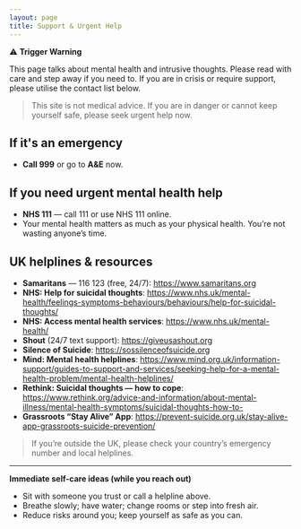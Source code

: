 ```yaml
---
layout: page
title: Support & Urgent Help
---
```


⚠️ **Trigger Warning**

This page talks about mental health and intrusive thoughts. Please read with care and step away if you need to. If you are in crisis or require support, please utilise the contact list below.

> This site is not medical advice. If you are in danger or cannot keep yourself safe, please seek urgent help now.

## If it's an emergency
- **Call 999** or go to **A&E** now.

## If you need urgent mental health help
- **NHS 111** — call 111 or use NHS 111 online.
- Your mental health matters as much as your physical health. You’re not wasting anyone’s time.

## UK helplines & resources
- **Samaritans** — 116 123 (free, 24/7): https://www.samaritans.org
- **NHS: Help for suicidal thoughts**: https://www.nhs.uk/mental-health/feelings-symptoms-behaviours/behaviours/help-for-suicidal-thoughts/
- **NHS: Access mental health services**: https://www.nhs.uk/mental-health/
- **Shout** (24/7 text support): https://giveusashout.org
- **Silence of Suicide**: https://sossilenceofsuicide.org
- **Mind: Mental health helplines**: https://www.mind.org.uk/information-support/guides-to-support-and-services/seeking-help-for-a-mental-health-problem/mental-health-helplines/
- **Rethink: Suicidal thoughts — how to cope**: https://www.rethink.org/advice-and-information/about-mental-illness/mental-health-symptoms/suicidal-thoughts-how-to-
- **Grassroots “Stay Alive” App**: https://prevent-suicide.org.uk/stay-alive-app-grassroots-suicide-prevention/

> If you’re outside the UK, please check your country’s emergency number and local helplines.

---
**Immediate self-care ideas (while you reach out)**
- Sit with someone you trust or call a helpline above.
- Breathe slowly; have water; change rooms or step into fresh air.
- Reduce risks around you; keep yourself as safe as you can.